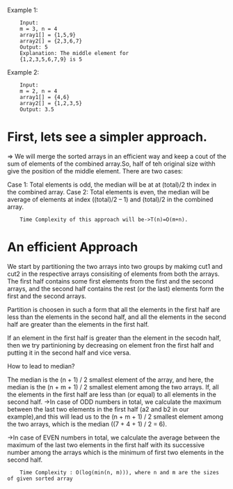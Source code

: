 Example 1:

        Input:
        m = 3, n = 4
        array1[] = {1,5,9}
        array2[] = {2,3,6,7}
        Output: 5
        Explanation: The middle element for
        {1,2,3,5,6,7,9} is 5
Example 2:

        Input:
        m = 2, n = 4
        array1[] = {4,6}
        array2[] = {1,2,3,5}
        Output: 3.5

# First, lets see a simpler approach.

=> We will merge the sorted arrays in an efficient way and keep a cout of the sum of elements of the combined array.So, half of teh original size withh give the position of the middle element.
There are two cases: 

Case 1: Total elements is odd, the median will be at at (total)/2 th index in the combined array.
Case 2: Total elements is even, the median will be average of elements at index ((total)/2 – 1) and (total)/2 in the combined array.

        Time Complexity of this approach will be->T(n)=O(m+n).


# An efficient Approach

We start by partitioning the two arrays into two groups by makimg cut1 and cut2 in the respective arrays consisiting of elements from both the arrays. The first half contains some first elements from the first and the second arrays, and the second half contains the rest (or the last) elements form the first and the second arrays. 

Partition is choosen in such a form that all the elements in the first half are less than the elements in the second half, and all the elements in the second half are greater than the elements in the first half.

If an element in the first half is greater than the element in the secodn half, then we try partinioning by decreasing on element fron the first half and putting it in the second half and vice versa.

How to lead to median?

The median is the (n + 1) / 2 smallest element of the array, and here, the median is the (n + m + 1) / 2 smallest element among the two arrays.
If, all the elements in the first half are less than (or equal) to all elements in the second half.
->In case of ODD numbers in total, we calculate the maximum between the last two elements in the first half (a2 and b2 in our example),and this will lead us to the (n + m + 1) / 2 smallest element among the two arrays, which is the median ((7 + 4 + 1) / 2 = 6).

->In case of EVEN numbers in total, we calculate the average between the maximum of the last two elements in the first half  with its successive number among the arrays which is the minimum of first two elements in the second half.

        Time Complexity : O(log(min(n, m))), where n and m are the sizes of given sorted array

